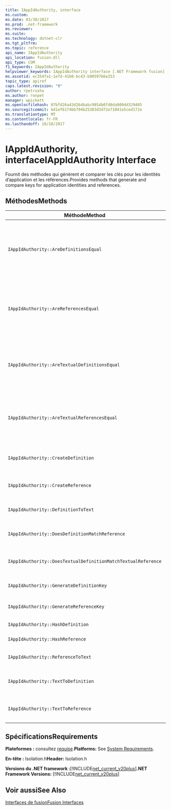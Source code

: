 ```yaml
---
title: IAppIdAuthority, interface
ms.custom: 
ms.date: 03/30/2017
ms.prod: .net-framework
ms.reviewer: 
ms.suite: 
ms.technology: dotnet-clr
ms.tgt_pltfrm: 
ms.topic: reference
api_name: IAppIdAuthority
api_location: fusion.dll
api_type: COM
f1_keywords: IAppIdAuthority
helpviewer_keywords: IAppIdAuthority interface [.NET Framework fusion]
ms.assetid: ec354fa1-1efd-41b0-bc43-b90597b6e253
topic_type: apiref
caps.latest.revision: "9"
author: rpetrusha
ms.author: ronpet
manager: wpickett
ms.openlocfilehash: 07bfd26a43d264babc9854b0fd0da909dd329405
ms.sourcegitcommit: bd1ef61f4bb794b25383d3d72e71041a5ced172e
ms.translationtype: MT
ms.contentlocale: fr-FR
ms.lasthandoff: 10/18/2017
---
```

# <a name="iappidauthority-interface"></a><span data-ttu-id="d67ed-102">IAppIdAuthority, interface</span><span class="sxs-lookup"><span data-stu-id="d67ed-102">IAppIdAuthority Interface</span></span>
<span data-ttu-id="d67ed-103">Fournit des méthodes qui génèrent et comparer les clés pour les identités d’application et les références.</span><span class="sxs-lookup"><span data-stu-id="d67ed-103">Provides methods that generate and compare keys for application identities and references.</span></span>  
  
## <a name="methods"></a><span data-ttu-id="d67ed-104">Méthodes</span><span class="sxs-lookup"><span data-stu-id="d67ed-104">Methods</span></span>  
  
|<span data-ttu-id="d67ed-105">Méthode</span><span class="sxs-lookup"><span data-stu-id="d67ed-105">Method</span></span>|<span data-ttu-id="d67ed-106">Description</span><span class="sxs-lookup"><span data-stu-id="d67ed-106">Description</span></span>|  
|------------|-----------------|  
|`IAppIdAuthority::AreDefinitionsEqual`|<span data-ttu-id="d67ed-107">Obtient une valeur qui indique si les deux spécifiés [IDefinitionAppId](../../../../docs/framework/unmanaged-api/fusion/idefinitionappid-interface.md) instances sont égales.</span><span class="sxs-lookup"><span data-stu-id="d67ed-107">Gets a value that indicates whether the two specified [IDefinitionAppId](../../../../docs/framework/unmanaged-api/fusion/idefinitionappid-interface.md) instances are equal.</span></span> <span data-ttu-id="d67ed-108">Vous pouvez passer la valeur d’indicateur IAPPIDAUTHORITY_ARE_DEFINITIONS_EQUAL_FLAG_IGNORE_VERSION pour ignorer leurs informations de version respectives.</span><span class="sxs-lookup"><span data-stu-id="d67ed-108">You can pass the flag value IAPPIDAUTHORITY_ARE_DEFINITIONS_EQUAL_FLAG_IGNORE_VERSION to ignore their respective version information.</span></span>|  
|`IAppIdAuthority::AreReferencesEqual`|<span data-ttu-id="d67ed-109">Obtient une valeur qui indique si les deux spécifiés [IReferenceAppId](../../../../docs/framework/unmanaged-api/fusion/ireferenceappid-interface.md) instances sont égales.</span><span class="sxs-lookup"><span data-stu-id="d67ed-109">Gets a value that indicates whether the two specified [IReferenceAppId](../../../../docs/framework/unmanaged-api/fusion/ireferenceappid-interface.md) instances are equal.</span></span> <span data-ttu-id="d67ed-110">Vous pouvez passer la valeur d’indicateur IAPPIDAUTHORITY_ARE_REFERENCES_EQUAL_FLAG_IGNORE_VERSION pour ignorer leurs informations de version respectives.</span><span class="sxs-lookup"><span data-stu-id="d67ed-110">You can pass the flag value IAPPIDAUTHORITY_ARE_REFERENCES_EQUAL_FLAG_IGNORE_VERSION to ignore their respective version information.</span></span>|  
|`IAppIdAuthority::AreTextualDefinitionsEqual`|<span data-ttu-id="d67ed-111">Obtient une valeur qui indique si les deux définitions de chaîne spécifié sont égale.</span><span class="sxs-lookup"><span data-stu-id="d67ed-111">Gets a value that indicates whether the two specified string definitions are equal.</span></span> <span data-ttu-id="d67ed-112">Vous pouvez passer la valeur d’indicateur IAPPIDAUTHORITY_ARE_DEFINITIONS_EQUAL_FLAG_IGNORE_VERSION pour ignorer leurs informations de version respectives.</span><span class="sxs-lookup"><span data-stu-id="d67ed-112">You can pass the flag value IAPPIDAUTHORITY_ARE_DEFINITIONS_EQUAL_FLAG_IGNORE_VERSION to ignore their respective version information.</span></span>|  
|`IAppIdAuthority::AreTextualReferencesEqual`|<span data-ttu-id="d67ed-113">Obtient une valeur qui indique si les deux références de chaîne spécifié sont égaux.</span><span class="sxs-lookup"><span data-stu-id="d67ed-113">Gets a value that indicates whether the two specified string references are equal.</span></span> <span data-ttu-id="d67ed-114">Vous pouvez passer la valeur d’indicateur IAPPIDAUTHORITY_ARE_REFERENCES_EQUAL_FLAG_IGNORE_VERSION pour ignorer leurs informations de version respectives.</span><span class="sxs-lookup"><span data-stu-id="d67ed-114">You can pass the flag value IAPPIDAUTHORITY_ARE_REFERENCES_EQUAL_FLAG_IGNORE_VERSION to ignore their respective version information.</span></span>|  
|`IAppIdAuthority::CreateDefinition`|<span data-ttu-id="d67ed-115">Obtient un pointeur d’interface qui vient d’être généré `IDefinitionAppId` instance qui représente l’assembly dans la portée actuelle.</span><span class="sxs-lookup"><span data-stu-id="d67ed-115">Gets an interface pointer to a newly generated `IDefinitionAppId` instance that represents the assembly in the current scope.</span></span>|  
|`IAppIdAuthority::CreateReference`|<span data-ttu-id="d67ed-116">Obtient un pointeur d’interface nouvellement créé `IReferenceAppId` qui représente l’assembly dans la portée actuelle.</span><span class="sxs-lookup"><span data-stu-id="d67ed-116">Gets an interface pointer to a newly created `IReferenceAppId` that represents the assembly in the current scope.</span></span>|  
|`IAppIdAuthority::DefinitionToText`|<span data-ttu-id="d67ed-117">Obtient une version de chaîne spécifié `IDefinitionAppId`, à l’aide des valeurs d’indicateur spécifiées.</span><span class="sxs-lookup"><span data-stu-id="d67ed-117">Gets a string version of the specified `IDefinitionAppId`, using the specified flag values.</span></span>|  
|`IAppIdAuthority::DoesDefinitionMatchReference`|<span data-ttu-id="d67ed-118">Obtient une valeur qui indique si le texte spécifié `IDefinitionAppId` et `IReferenceAppId` représentent le même assembly.</span><span class="sxs-lookup"><span data-stu-id="d67ed-118">Gets a value that indicates whether the specified `IDefinitionAppId` and `IReferenceAppId` represent the same assembly.</span></span>|  
|`IAppIdAuthority::DoesTextualDefinitionMatchTextualReference`|<span data-ttu-id="d67ed-119">Obtient une valeur qui indique si la chaîne de définition spécifié et la chaîne de référence représentent le même assembly.</span><span class="sxs-lookup"><span data-stu-id="d67ed-119">Gets a value that indicates whether the specified definition string and reference string represent the same assembly.</span></span>|  
|`IAppIdAuthority::GenerateDefinitionKey`|<span data-ttu-id="d67ed-120">Obtient une clé de chaîne qui représente l’élément `IDefinitionAppId` instance.</span><span class="sxs-lookup"><span data-stu-id="d67ed-120">Gets a string key that represents the specified `IDefinitionAppId` instance.</span></span>|  
|`IAppIdAuthority::GenerateReferenceKey`|<span data-ttu-id="d67ed-121">Obtient une clé de chaîne qui représente l’élément `IReferenceAppId` instance.</span><span class="sxs-lookup"><span data-stu-id="d67ed-121">Gets a string key that represents the specified `IReferenceAppId` instance.</span></span>|  
|`IAppIdAuthority::HashDefinition`|<span data-ttu-id="d67ed-122">Obtient une clé de hachage spécifié `IDefinitionAppId` instance.</span><span class="sxs-lookup"><span data-stu-id="d67ed-122">Gets a hash key for the specified `IDefinitionAppId` instance.</span></span>|  
|`IAppIdAuthority::HashReference`|<span data-ttu-id="d67ed-123">Obtient une clé de hachage spécifié `IReferenceAppId` instance.</span><span class="sxs-lookup"><span data-stu-id="d67ed-123">Gets a hash key for the specified `IReferenceAppId` instance.</span></span>|  
|`IAppIdAuthority::ReferenceToText`|<span data-ttu-id="d67ed-124">Obtient une version de chaîne spécifié `IReferenceAppId`, à l’aide des valeurs d’indicateur spécifiées.</span><span class="sxs-lookup"><span data-stu-id="d67ed-124">Gets a string version of the specified `IReferenceAppId`, using the specified flag values.</span></span>|  
|`IAppIdAuthority::TextToDefinition`|<span data-ttu-id="d67ed-125">Obtient un pointeur d’interface vers un `IDefinitionAppId` instance qui représente l’assembly référencé par la clé de chaîne spécifiée.</span><span class="sxs-lookup"><span data-stu-id="d67ed-125">Gets an interface pointer to an `IDefinitionAppId` instance that represents the assembly referenced by the specified string key.</span></span>|  
|`IAppIdAuthority::TextToReference`|<span data-ttu-id="d67ed-126">Obtient un pointeur d’interface vers un `IReferenceAppId` instance qui représente l’assembly référencé par la clé de chaîne spécifiée.</span><span class="sxs-lookup"><span data-stu-id="d67ed-126">Gets an interface pointer to an `IReferenceAppId` instance that represents the assembly referenced by the specified string key.</span></span>|  
  
## <a name="requirements"></a><span data-ttu-id="d67ed-127">Spécifications</span><span class="sxs-lookup"><span data-stu-id="d67ed-127">Requirements</span></span>  
 <span data-ttu-id="d67ed-128">**Plateformes :** consultez [requise](../../../../docs/framework/get-started/system-requirements.md).</span><span class="sxs-lookup"><span data-stu-id="d67ed-128">**Platforms:** See [System Requirements](../../../../docs/framework/get-started/system-requirements.md).</span></span>  
  
 <span data-ttu-id="d67ed-129">**En-tête :** Isolation.h</span><span class="sxs-lookup"><span data-stu-id="d67ed-129">**Header:** Isolation.h</span></span>  
  
 <span data-ttu-id="d67ed-130">**Versions du .NET framework :**[!INCLUDE[net_current_v20plus](../../../../includes/net-current-v20plus-md.md)]</span><span class="sxs-lookup"><span data-stu-id="d67ed-130">**.NET Framework Versions:** [!INCLUDE[net_current_v20plus](../../../../includes/net-current-v20plus-md.md)]</span></span>  
  
## <a name="see-also"></a><span data-ttu-id="d67ed-131">Voir aussi</span><span class="sxs-lookup"><span data-stu-id="d67ed-131">See Also</span></span>  
 [<span data-ttu-id="d67ed-132">Interfaces de fusion</span><span class="sxs-lookup"><span data-stu-id="d67ed-132">Fusion Interfaces</span></span>](../../../../docs/framework/unmanaged-api/fusion/fusion-interfaces.md)

